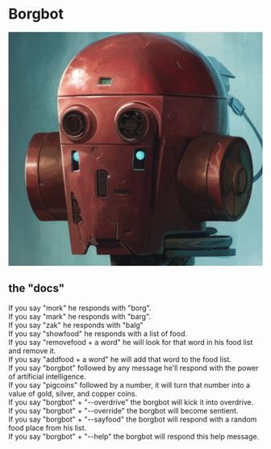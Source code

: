 # Borgbot

<img src="./public/borgbot.png">

## the "docs"
If you say "mork" he responds with "borg".  
If you say "mark" he responds with "barg".  
If you say "zak" he responds with "balg"  
If you say "showfood" he responds with a list of food.  
If you say "removefood + a word" he will look for that word in his food list and remove it.  
If you say "addfood + a word" he will add that word to the food list.  
If you say "borgbot" followed by any message he'll respond with the power of artificial intelligence.  
If you say "pigcoins" followed by a number, it will turn that number into a value of gold, silver, and copper coins.  
If you say "borgbot" + "--overdrive" the borgbot will kick it into overdrive.  
If you say "borgbot" + "--override" the borgbot will become sentient.  
If you say "borgbot" + "--sayfood" the borgbot will respond with a random food place from his list.  
If you say "borgbot" + "--help" the borgbot will respond this help message.  